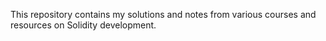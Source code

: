 This repository contains my solutions and notes from various courses and resources on Solidity development.
